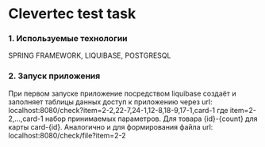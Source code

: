 # Clevertec test task
### 1. Используемые технологии
SPRING FRAMEWORK, LIQUIBASE, POSTGRESQL 
### 2. Запуск приложения
При первом запуске приложение посредством liquibase создаёт и заполняет таблицы данных
доступ к приложению через url: localhost:8080/check?item=2-2,22-7,24-1,12-8,18-9,17-1,card-1  где item=2-2,…,card-1 набор принимаемых параметров. Для товара {id}-{count} для карты card-{id}.
Аналогично и для формирования файла url: localhost:8080/check/file?item=2-2
